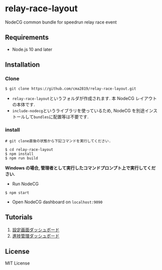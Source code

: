 # relay-race-layout

NodeCG common bundle for speedrun relay race event

## Requirements

- Node.js 10 and later

## Installation

### Clone

```
$ git clone https://github.com/cma2819/relay-race-layout.git
```

- `relay-race-layout`というフォルダが作成されます. 本 NodeCG レイアウトの本体です.
- `include-nodecg`というライブラリを使っているため, NodeCG を別途インストールして`bundles`に配置等は不要です.

### install

```
# git clone直後の状態から下記コマンドを実行してください.

$ cd relay-race-layout
$ npm install
$ npm run build
```

**Windows の場合, 管理者として実行したコマンドプロンプト上で実行してください.**

- Run NodeCG

```
$ npm start
```

- Open NodeCG dashboard on `localhost:9090`

## Tutorials

1. [設定画面ダッシュボード](doc/tutorial/01_config_dashboard.md)
2. [進捗管理ダッシュボード](doc/tutorial/02_progress_dashboard.md)

## License

MIT License
